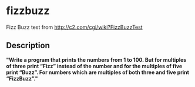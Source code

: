 # fizzbuzz
Fizz Buzz test from http://c2.com/cgi/wiki?FizzBuzzTest

## Description
__"Write a program that prints the numbers from 1 to 100. But for multiples of three print “Fizz” instead of the number and for the multiples of five print “Buzz”. For numbers which are multiples of both three and five print “FizzBuzz”."__